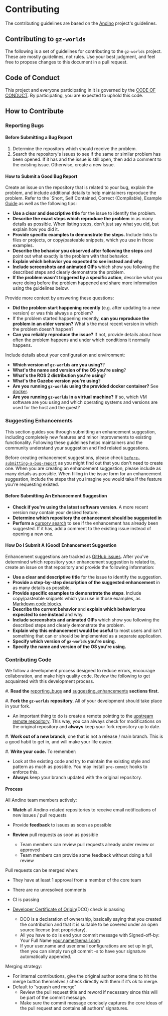# Contributing

The contributing guidelines are based on the [Andino](https://github.com/Ekumen-OS/andino) project's guidelines.

## Contributing to `gz-worlds`

The following is a set of guidelines for contributing to the `gz-worlds` project.
These are mostly guidelines, not rules. Use your best judgment, and feel free to
propose changes to this document in a pull request.


## Code of Conduct

This project and everyone participating in it is governed by the [CODE OF CONDUCT](CODE_OF_CONDUCT.md). By participating, you are expected to uphold this code.


## How to Contribute


### Reporting Bugs

#### Before Submitting a Bug Report

1. Determine the repository which should receive the problem.
2. Search the repository's issues to see if the same or similar problem has
   been opened. If it has and the issue is still open, then add a comment to
   the existing issue. Otherwise, create a new issue.

#### How to Submit a Good Bug Report

Create an issue on the repository that is related to your bug, explain the
problem, and include additional details to help maintainers reproduce the
problem. Refer to the `Short, Self Contained, Correct (Compilable), Example
[Guide](http://sscce.org/) as well as the following tips:

* **Use a clear and descriptive title** for the issue to identify the problem.
* **Describe the exact steps which reproduce the problem** in as many details as possible. When listing steps, don't just say what you did, but explain how you did it.
* **Provide specific examples to demonstrate the steps.** Include links to files or projects, or copy/pasteable snippets, which you use in those examples.
* **Describe the behavior you observed after following the steps** and point out what exactly is the problem with that behavior.
* **Explain which behavior you expected to see instead and why**.
* **Include screenshots and animated GIFs** which show you following the described steps and clearly demonstrate the problem.
* **If the problem wasn't triggered by a specific action**, describe what you were doing before the problem happened and share more information using the guidelines below.

Provide more context by answering these questions:

* **Did the problem start happening recently** (e.g. after updating to a new version) or was this always a problem?
* If the problem started happening recently, **can you reproduce the problem in an older version?** What's the most recent version in which the problem doesn't happen?
* **Can you reliably reproduce the issue?** If not, provide details about how often the problem happens and under which conditions it normally happens.

Include details about your configuration and environment:

* **Which version of `gz-worlds` are you using?**?
* **What's the name and version of the OS you're using**?
* **What's the ROS 2 distribution you're using**?
* **What's the Gazebo version you're using**?
* **Are you running `gz-worlds` using the provided docker container?** See [docker](docker/README.md).
* **Are you running `gz-worlds` in a virtual machine?** If so, which VM software are you using and which operating systems and versions are used for the host and the guest?


### Suggesting Enhancements

This section guides you through submitting an enhancement suggestion,
including completely new features and minor improvements to existing
functionality. Following these guidelines helps maintainers and the
community understand your suggestion and find related suggestions.

Before creating enhancement suggestions, please check [`before-submitting-a-bug-report`](#before-submitting-a-bug-report) as you
might find out that you don't need to create one. When you are creating an
enhancement suggestion, please include as many details as possible.
When filling in the issue form for an enhancement suggestion, include the
steps that you imagine you would take if the feature you're requesting
existed.

#### Before Submitting An Enhancement Suggestion

* **Check if you're using the latest software version**. A more recent version may contain your desired feature.
* **Determine which repository the enhancement should be suggested in**
* **Perform a** [cursory search](https://github.com/Ekumen-OS/gz-worlds/issues?q=is%3Aissue) to see if the enhancement has already been suggested. If it has, add a comment to the existing issue instead of opening a new one.

#### How Do I Submit A (Good) Enhancement Suggestion

Enhancement suggestions are tracked as [GitHub
issues](https://help.github.com/en/github/managing-your-work-on-github/about-issues).
After you've determined which repository your enhancement suggestion is related to, create an issue on that repository and provide the following information:

* **Use a clear and descriptive title** for the issue to identify the suggestion.
* **Provide a step-by-step description of the suggested enhancement** in as many details as possible.
* **Provide specific examples to demonstrate the steps**. Include copy/pasteable snippets which you use in those examples, as [Markdown code blocks](https://help.github.com/en/github/writing-on-github/creating-and-highlighting-code-blocks).
* **Describe the current behavior** and **explain which behavior you expected to see instead** and why.
* **Include screenshots and animated GIFs** which show you following the described steps and clearly demonstrate the problem.
* **Explain why this enhancement would be useful** to most users and isn't something that can or should be implemented as a separate application.
* **Specify which version of `gz-worlds` you're using.**
* **Specify the name and version of the OS you're using.**

### Contributing Code

We follow a development process designed to reduce errors, encourage
collaboration, and make high quality code. Review the following to
get acquainted with this development process.

#. **Read the** [reporting_bugs](#reporting-bugs) **and** [suggesting_enhancements](#suggesting-enhancements) **sections first.**

#. **Fork the `gz-worlds` repository**. All of your development should take place in your fork.
   - An important thing to do is create a remote pointing to the [upstream remote repository](https://docs.github.com/en/github/collaborating-with-issues-and-pull-requests/configuring-a-remote-for-a-fork). This way, you can always check for modifications on the original repository and **always** keep your fork repository up to date.

#. **Work out of a new branch**, one that is not
   a release / main branch. This is a good habit to get in, and will make
   your life easier.

#. **Write your code.** To remember:
   - Look at the existing code and try to maintain the existing style and pattern as much as possible. You may install `pre-commit` hooks to enforce this.
   - **Always** keep your branch updated with the original repository.

#### Process

All Andino team members actively:

* **Watch** all Andino-related repositories to receive email notifications of new issues / pull requests
* Provide **feedback** to issues as soon as possible
* **Review** pull requests as soon as possible

  * Team members can review pull requests already under review or approved
  * Team members can provide some feedback without doing a full review

Pull requests can be merged when:

* They have at least 1 approval from a member of the core team
* There are no unresolved comments
* CI is passing
* [Developer Certificate of Origin](https://developercertificate.org/)(DCO) check is passing

  * DCO is a declaration of ownership, basically saying that you created the contribution and that it is suitable to be covered under an open source license (not proprietary).
  * All you have to do is end your commit message with Signed-off-by: Your Full Name <your.name@email.com>
  * If your user.name and user.email configurations are set up in git, then you can simply run git commit -s to have your signature automatically appended.

Merging strategy:

* For internal contributions, give the original author some time to hit the merge button themselves / check directly with them if it’s ok to merge.
* Default to “squash and merge”
  * Review the pull request title and reword if necessary since this will be part of the commit message.
  * Make sure the commit message concisely captures the core ideas of the pull request and contains all authors' signatures.
